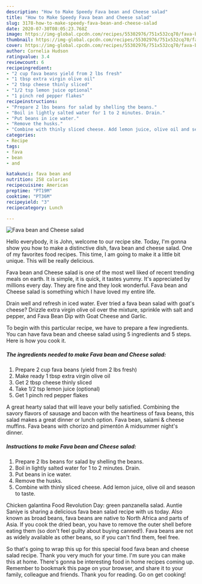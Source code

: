 ```yaml
---
description: "How to Make Speedy Fava bean and Cheese salad"
title: "How to Make Speedy Fava bean and Cheese salad"
slug: 3178-how-to-make-speedy-fava-bean-and-cheese-salad
date: 2020-07-30T08:05:23.768Z
image: https://img-global.cpcdn.com/recipes/55302976/751x532cq70/fava-bean-and-cheese-salad-recipe-main-photo.jpg
thumbnail: https://img-global.cpcdn.com/recipes/55302976/751x532cq70/fava-bean-and-cheese-salad-recipe-main-photo.jpg
cover: https://img-global.cpcdn.com/recipes/55302976/751x532cq70/fava-bean-and-cheese-salad-recipe-main-photo.jpg
author: Cornelia Hudson
ratingvalue: 3.4
reviewcount: 6
recipeingredient:
- "2 cup fava beans yield from 2 lbs fresh"
- "1 tbsp extra virgin olive oil"
- "2 tbsp cheese thinly sliced"
- "1/2 tsp lemon juice optional"
- "1 pinch red pepper flakes"
recipeinstructions:
- "Prepare 2 lbs beans for salad by shelling the beans."
- "Boil in lightly salted water for 1 to 2 minutes. Drain."
- "Put beans in ice water."
- "Remove the husks."
- "Combine with thinly sliced cheese. Add lemon juice, olive oil and season to taste."
categories:
- Recipe
tags:
- fava
- bean
- and

katakunci: fava bean and 
nutrition: 258 calories
recipecuisine: American
preptime: "PT19M"
cooktime: "PT36M"
recipeyield: "3"
recipecategory: Lunch

---
```



![Fava bean and Cheese salad](https://img-global.cpcdn.com/recipes/55302976/751x532cq70/fava-bean-and-cheese-salad-recipe-main-photo.jpg)

Hello everybody, it is John, welcome to our recipe site. Today, I'm gonna show you how to make a distinctive dish, fava bean and cheese salad. One of my favorites food recipes. This time, I am going to make it a little bit unique. This will be really delicious.

Fava bean and Cheese salad is one of the most well liked of recent trending meals on earth. It is simple, it is quick, it tastes yummy. It's appreciated by millions every day. They are fine and they look wonderful. Fava bean and Cheese salad is something which I have loved my entire life.

Drain well and refresh in iced water. Ever tried a fava bean salad with goat&#39;s cheese? Drizzle extra virgin olive oil over the mixture, sprinkle with salt and pepper, and Fava Bean Dip with Goat Cheese and Garlic.


To begin with this particular recipe, we have to prepare a few ingredients. You can have fava bean and cheese salad using 5 ingredients and 5 steps. Here is how you cook it.

<!--inarticleads1-->

##### The ingredients needed to make Fava bean and Cheese salad:

1. Prepare 2 cup fava beans (yield from 2 lbs fresh)
1. Make ready 1 tbsp extra virgin olive oil
1. Get 2 tbsp cheese thinly sliced
1. Take 1/2 tsp lemon juice (optional)
1. Get 1 pinch red pepper flakes


A great hearty salad that will leave your belly satisfied. Combining the savory flavors of sausage and bacon with the heartiness of fava beans, this salad makes a great dinner or lunch option. Fava bean, salami &amp; cheese muffins. Fava beans with chorizo and pimentón A midsummer night&#39;s dinner. 

<!--inarticleads2-->

##### Instructions to make Fava bean and Cheese salad:

1. Prepare 2 lbs beans for salad by shelling the beans.
1. Boil in lightly salted water for 1 to 2 minutes. Drain.
1. Put beans in ice water.
1. Remove the husks.
1. Combine with thinly sliced cheese. Add lemon juice, olive oil and season to taste.


Chicken galantina Food Revolution Day: green panzanella salad. Auntie Saniye is sharing a delicious fava bean salad recipe with us today. Also known as broad beans, fava beans are native to North Africa and parts of Asia. If you cook the dried bean, you have to remove the outer shell before eating them (so don&#39;t feel guilty about buying canned!). Fava beans are not as widely available as other beans, so if you can&#39;t find them, feel free. 

So that's going to wrap this up for this special food fava bean and cheese salad recipe. Thank you very much for your time. I'm sure you can make this at home. There's gonna be interesting food in home recipes coming up. Remember to bookmark this page on your browser, and share it to your family, colleague and friends. Thank you for reading. Go on get cooking!
